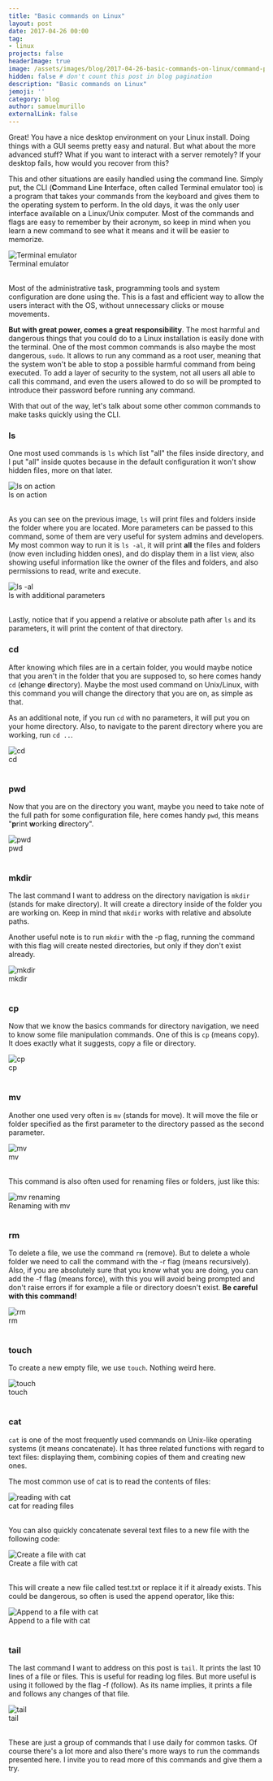 ```yaml
---
title: "Basic commands on Linux"
layout: post
date: 2017-04-26 00:00
tag: 
- linux
projects: false
headerImage: true
image: /assets/images/blog/2017-04-26-basic-commands-on-linux/command-prompt-icon.png
hidden: false # don't count this post in blog pagination
description: "Basic commands on Linux"
jemoji: ''
category: blog
author: samuelmurillo
externalLink: false
---
```


Great! You have a nice desktop environment on your Linux install. Doing things with
a GUI seems pretty easy and natural. But what about the more advanced stuff? What if you want to interact with a server 
remotely? If your desktop fails, how would you recover from this?

This and other situations are easily handled using the command line. Simply put, the CLI 
(**C**ommand **L**ine **I**nterface, often called Terminal emulator too) is a program that takes your commands from the 
keyboard and gives them to the operating system to perform. In the old days, it was the only user interface available 
on a Linux/Unix computer. Most of the commands and flags are easy to remember by their acronym, so keep in mind when you
learn a new command to see what it means and it will be easier to memorize.

<div>
    <img class="image linux" src="/assets/images/blog/2017-04-26-basic-commands-on-linux/terminal-emulator.png" 
         alt="Terminal emulator">
    <figcaption class="caption">Terminal emulator</figcaption>
</div>
<br>
 
Most of the administrative task, programming tools and system configuration are done using the. 
This is a fast and efficient way to allow the users interact with the OS, without unnecessary clicks or mouse movements.

**But with great power, comes a great responsibility**. The most harmful and dangerous things that you could do to a 
Linux installation is easily done with the terminal. One of the most common commands is also maybe the most dangerous, 
```sudo```. It allows to run any command as a root user, meaning that the system won't be able to stop a possible 
harmful command from being executed. To add a layer of security to the system, not all users all able to call this 
command, and even the users allowed to do so will be prompted to introduce their password before running any command.
 
With that out of the way, let's talk about some other common commands to make tasks quickly using the CLI.


<h3 class="title">ls</h3>

One most used commands is ```ls``` which list "all" the files inside directory, and I put "all" inside quotes because in
the default configuration it won't show hidden files, more on that later.

<div>
    <img class="image linux" src="/assets/images/blog/2017-04-26-basic-commands-on-linux/ls.png" alt="ls on action">
    <figcaption class="caption">ls on action</figcaption>
</div>
<br>

As you can see on the previous image, `ls` will print files and folders inside the folder where you are located. 
More parameters can be passed to this command, some of them are very useful for system admins and developers. My most 
common way to run it is `ls -al`, it will print **all** the files and folders (now even including hidden ones), and
do display them in a list view, also showing useful information like the owner of the files and folders, and also 
permissions to read, write and execute. 

<div>
    <img class="image linux" src="/assets/images/blog/2017-04-26-basic-commands-on-linux/ls--al.png" alt="ls -al">
    <figcaption class="caption">ls with additional parameters</figcaption>
</div>
<br>

Lastly, notice that if you append a relative or absolute path after `ls` and its parameters, it will print the content
of that directory.


<h3 class="title">cd</h3>

After knowing which files are in a certain folder, you would maybe notice that you aren't in the folder that you are 
supposed to, so here comes handy `cd` (**c**hange **d**irectory). Maybe the most used command on Unix/Linux, with this 
command you will change the directory that you are on, as simple as that.

As an additional note, if you run `cd` with no parameters, it will put you on your home directory. Also, to navigate to
the parent directory where you are working, run `cd ..`.

<div>
    <img class="image linux" src="/assets/images/blog/2017-04-26-basic-commands-on-linux/cd.png" alt="cd">
    <figcaption class="caption">cd</figcaption>
</div>
<br>


<h3 class="title">pwd</h3>

Now that you are on the directory you want, maybe you need to take note of the full path for some configuration file,
here comes handy `pwd`, this means "**p**rint **w**orking **d**irectory". 

<div>
    <img class="image linux" src="/assets/images/blog/2017-04-26-basic-commands-on-linux/pwd.png" alt="pwd">
    <figcaption class="caption">pwd</figcaption>
</div>
<br>


<h3 class="title">mkdir</h3>

The last command I want to address on the directory navigation is `mkdir` (stands for make directory). It will create a 
directory inside of the folder you are working on. Keep in mind that `mkdir` works with relative and absolute paths. 

Another useful note is to run `mkdir` with the -p flag, running the command with this flag will create nested
directories, but only if they don't exist already.

<div>
    <img class="image linux" src="/assets/images/blog/2017-04-26-basic-commands-on-linux/mkdir.png" alt="mkdir">
    <figcaption class="caption">mkdir</figcaption>
</div>
<br>


<h3 class="title">cp</h3>

Now that we know the basics commands for directory navigation, we need to know some file manipulation commands.
One of this is `cp` (means copy). It does exactly what it suggests, copy a file or directory.

<div>
    <img class="image linux" src="/assets/images/blog/2017-04-26-basic-commands-on-linux/cp.png" alt="cp">
    <figcaption class="caption">cp</figcaption>
</div>
<br>


<h3 class="title">mv</h3>

Another one used very often is `mv` (stands for move). It will move the file or folder specified as the first parameter 
to the directory passed as the second parameter. 

<div>
    <img class="image linux" src="/assets/images/blog/2017-04-26-basic-commands-on-linux/mv.png" alt="mv">
    <figcaption class="caption">mv</figcaption>
</div>
<br>

This command is also often used for renaming files or folders, just like this:

<div>
    <img class="image linux" src="/assets/images/blog/2017-04-26-basic-commands-on-linux/mv-renaming.png" 
         alt="mv renaming">
    <figcaption class="caption">Renaming with mv</figcaption>
</div>
<br>


<h3 class="title">rm</h3>

To delete a file, we use the command `rm` (remove). But to delete a whole folder we need to call the command with the
-r flag (means recursively). Also, if you are absolutely sure that you know what you are doing, you can add the -f flag
(means force), with this you will avoid being prompted and don't raise errors if for example a file or directory doesn't
exist. **Be careful with this command!**
 
<div>
 <img class="image linux" src="/assets/images/blog/2017-04-26-basic-commands-on-linux/rm.png" alt="rm">
 <figcaption class="caption">rm</figcaption>
</div>
<br>


<h3 class="title">touch</h3>

To create a new empty file, we use `touch`. Nothing weird here.

<div>
 <img class="image linux" src="/assets/images/blog/2017-04-26-basic-commands-on-linux/touch.png" alt="touch">
 <figcaption class="caption">touch</figcaption>
</div>
<br>


<h3 class="title">cat</h3>

`cat` is one of the most frequently used commands on Unix-like operating systems (it means concatenate). It has three 
related functions with regard to text files: displaying them, combining copies of them and creating new ones.

The most common use of cat is to read the contents of files:

<div>
 <img class="image linux" src="/assets/images/blog/2017-04-26-basic-commands-on-linux/cat.png" alt="reading with cat">
 <figcaption class="caption">cat for reading files</figcaption>
</div>
<br>

You can also quickly concatenate several text files to a new file with the following code:

<div>
 <img class="image linux" src="/assets/images/blog/2017-04-26-basic-commands-on-linux/cat-concat.png" 
      alt="Create a file with cat">
 <figcaption class="caption">Create a file with cat</figcaption>
</div>
<br>

This will create a new file called test.txt or replace it if it already exists. This could be dangerous, so often is 
used the append operator, like this: 

<div>
    <img class="image linux" src="/assets/images/blog/2017-04-26-basic-commands-on-linux/cat-append.png" 
         alt="Append to a file with cat">
    <figcaption class="caption">Append to a file with cat</figcaption>
</div>
<br>


<h3 class="title">tail</h3>

The last command I want to address on this post is `tail`.  It prints the last 10 lines of a file or files. This is
useful for reading log files. But more useful is using it followed by the flag -f (follow). As its name implies, 
it prints a file and follows any changes of that file. 

<div>
 <img class="image linux" src="/assets/images/blog/2017-04-26-basic-commands-on-linux/tail.png" alt="tail">
 <figcaption class="caption">tail</figcaption>
</div>
<br>

These are just a group of commands that I use daily for common tasks. Of course there's a lot more and also there's more
ways to run the commands presented here. I invite you to read more of this commands and give them a try.
